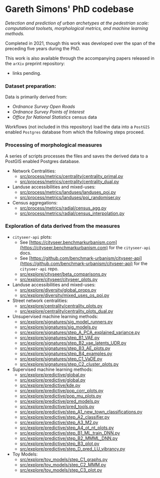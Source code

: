 # Gareth Simons' PhD codebase

_Detection and prediction of urban archetypes at the pedestrian scale: computational toolsets, morphological metrics, and machine learning methods._

Completed in 2021, though this work was developed over the span of the preceding five years during the PhD.

This work is also available through the accompanying papers released in the `arXiv` preprint repository:
- links pending.

### Dataset preparation:

Data is primarily derived from:
- _Ordnance Survey_ _Open Roads_
- _Ordnance Survey_ _Points of Interest_
- _Office for National Statistics_ census data

Workflows (not included in this repository) load the data into a `PostGIS` enabled `Postgres` database from which the following steps proceed.

### Processing of morphological measures 
A series of scripts processes the files and saves the derived data to a PostGIS enabled Postgres database.

- Network Centralities:
  - [src/process/metrics/centrality/centrality_primal.py](src/process/metrics/centrality/centrality_primal.py)
  - [src/process/metrics/centrality/centrality_dual.py](src/process/metrics/centrality/centrality_dual.py)
- Landuse accessibilities and mixed-uses:
  - [src/process/metrics/landuses/landuses_poi.py](src/process/metrics/landuses/landuses_poi.py)
  - [src/process/metrics/landuses/poi_randomiser.py](src/process/metrics/landuses/poi_randomiser.py)
- Census aggregations:
  - [src/process/metrics/radial/census_agg.py](src/process/metrics/radial/census_agg.py)
  - [src/process/metrics/radial/census_interpolation.py](src/process/metrics/radial/census_interpolation.py)

### Exploration of data derived from the measures

- `cityseer-api` plots:
  - See [https://cityseer.benchmarkurbanism.com](https://cityseer.benchmarkurbanism.com) for the `cityseer-api` docs.
  - See [https://github.com/benchmark-urbanism/cityseer-api](https://github.com/benchmark-urbanism/cityseer-api) for the `cityseer-api` repo.
  - [src/explore/cityseer/beta_comparisons.py](src/explore/cityseer/beta_comparisons.py)
  - [src/explore/cityseer/cityseer_plots.py](src/explore/cityseer/cityseer_plots.py)
- Landuse accessibilities and mixed-uses:
  - [src/explore/diversity/global_props.py](src/explore/diversity/global_props.py)
  - [src/explore/diversity/mixed_uses_os_poi.py](src/explore/diversity/mixed_uses_os_poi.py)
- Street network centralities:
  - [src/explore/centrality/centrality_plots.py](src/explore/centrality/centrality_plots.py)
  - [src/explore/centrality/centrality_plots_dual.py](src/explore/centrality/centrality_plots_dual.py)
- Unsupervised machine learning methods:
  - [src/explore/signatures/sig_model_runners.py](src/explore/signatures/sig_model_runners.py)
  - [src/explore/signatures/sig_models.py](src/explore/signatures/sig_models.py)
  - [src/explore/signatures/step_A_PCA_explained_variance.py](src/explore/signatures/step_A_PCA_explained_variance.py)
  - [src/explore/signatures/step_B1_VAE.py](src/explore/signatures/step_B1_VAE.py)
  - [src/explore/signatures/step_B2_vae_latents_UDR.py](src/explore/signatures/step_B2_vae_latents_UDR.py)
  - [src/explore/signatures/step_B3_AE_plots.py](src/explore/signatures/step_B3_AE_plots.py)
  - [src/explore/signatures/step_B4_examples.py](src/explore/signatures/step_B4_examples.py)
  - [src/explore/signatures/step_C1_VaDE.py](src/explore/signatures/step_C1_VaDE.py)
  - [src/explore/signatures/step_C2_cluster_plots.py](src/explore/signatures/step_C2_cluster_plots.py)
- Supervised machine learning methods:
  - [src/explore/predictive/global.py](src/explore/predictive/global.py)
  - [src/explore/predictive/global.py](src/explore/predictive/global.py)
  - [src/explore/predictive/kde.py](src/explore/predictive/kde.py)
  - [src/explore/predictive/pop_corr_plots.py](src/explore/predictive/pop_corr_plots.py)
  - [src/explore/predictive/pop_mu_plots.py](src/explore/predictive/pop_mu_plots.py)
  - [src/explore/predictive/pred_models.py](src/explore/predictive/pred_models.py)
  - [src/explore/predictive/pred_tools.py](src/explore/predictive/pred_tools.py)
  - [src/explore/predictive/step_A1_new_town_classifications.py](src/explore/predictive/step_A1_new_town_classifications.py)
  - [src/explore/predictive/step_A2_classifier.py](src/explore/predictive/step_A2_classifier.py)
  - [src/explore/predictive/step_A3_M2.py](src/explore/predictive/step_A3_M2.py)
  - [src/explore/predictive/step_A4_ot_nt_plots.py](src/explore/predictive/step_A4_ot_nt_plots.py)
  - [src/explore/predictive/step_B1_ML_train_DNN.py](src/explore/predictive/step_B1_ML_train_DNN.py)
  - [src/explore/predictive/step_B2_MMML_DNN.py](src/explore/predictive/step_B2_MMML_DNN.py)
  - [src/explore/predictive/step_B3_plot.py](src/explore/predictive/step_B3_plot.py)
  - [src/explore/predictive/step_D_pred_LU_vibrancy.py](src/explore/predictive/step_D_pred_LU_vibrancy.py)
- Toy Models:
  - [src/explore/toy_models/step_C1_graphs.py](src/explore/toy_models/step_C1_graphs.py)
  - [src/explore/toy_models/step_C2_MMM.py](src/explore/toy_models/step_C2_MMM.py)
  - [src/explore/toy_models/step_C3_plot.py](src/explore/toy_models/step_C3_plot.py)
